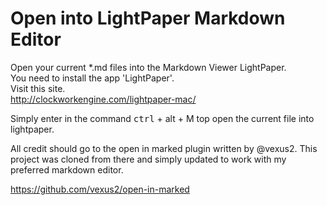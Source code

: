# Open into LightPaper Markdown Editor

Open your current *.md files into the Markdown Viewer LightPaper.<br>
You need to install the app 'LightPaper'.<br>
Visit this site.<br>
http://clockworkengine.com/lightpaper-mac/

Simply enter in the command <kbd>ctrl</kbd> + alt + M top open the current
file into
lightpaper.

All credit should go to the open in marked plugin written by @vexus2.
This project was cloned from there and simply updated to work with my preferred
markdown editor.

https://github.com/vexus2/open-in-marked